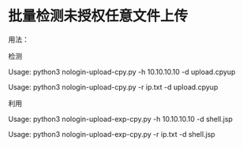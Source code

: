 # 批量检测未授权任意文件上传
用法：

检测

Usage: python3 nologin-upload-cpy.py -h 10.10.10.10 -d upload.cpyup

Usage: python3 nologin-upload-cpy.py -r ip.txt -d upload.cpyup

利用

Usage: python3 nologin-upload-exp-cpy.py -h 10.10.10.10 -d shell.jsp

Usage: python3 nologin-upload-exp-cpy.py -r ip.txt -d shell.jsp

